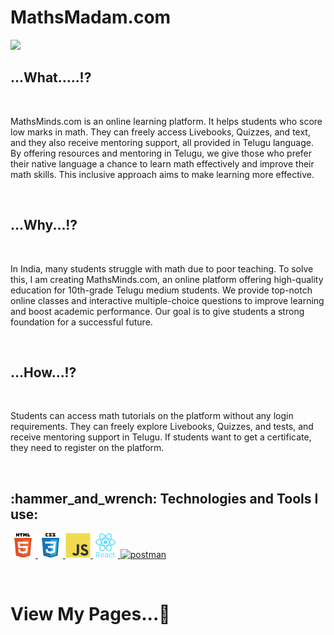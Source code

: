 # MathsMadam.com
<img src="https://img.freepik.com/premium-vector/cute-boy-girl-are-relaxing-enjoying-reading-books_181870-543.jpg" style="width:300px">
<h2>...What.....!?</h2>
<br>
<p>MathsMinds.com is an online learning platform. It helps students who score low marks in math. 
  They can freely access Livebooks, Quizzes, and text, and they also receive mentoring support, all provided in Telugu language.
  By offering resources and mentoring in Telugu, we give those who prefer their native language a chance to learn math effectively and improve their math skills. 
  This inclusive approach aims to make learning more effective.
</p>
<br>
<h2>...Why...!?</h2>

<br>
<p>In India, many students struggle with math due to poor teaching. To solve this, I am creating MathsMinds.com, an online platform offering high-quality education for 10th-grade Telugu medium students. We provide top-notch online classes and interactive multiple-choice questions to improve learning and boost academic performance. Our goal is to give students a strong foundation for a successful future.</p>
<br>
<h2>...How...!?</h2>
<br>
<p>Students can access math tutorials on the platform without any login requirements. They can freely explore Livebooks, Quizzes, and tests, and receive mentoring support in Telugu. If students want to get a certificate, they need to register on the platform.
</p>
<br>
<h2 align="left">:hammer_and_wrench: Technologies and Tools I use:</h2>
<p align="left">
    <p align="left">
    <a href="https://www.w3.org/html/" target="_blank"> <img src="https://raw.githubusercontent.com/devicons/devicon/master/icons/html5/html5-original-wordmark.svg" alt="html5" width="40" height="40"/> </a>
    <a href="https://www.w3schools.com/css/" target="_blank"> <img src="https://raw.githubusercontent.com/devicons/devicon/master/icons/css3/css3-original-wordmark.svg" alt="css3" width="40" height="40"/> </a>
  <a href="https://developer.mozilla.org/en-US/docs/Web/JavaScript" target="_blank"> <img src="https://raw.githubusercontent.com/devicons/devicon/master/icons/javascript/javascript-original.svg" alt="javascript" width="40" height="40"/> </a>
<a href="https://reactjs.org/" target="_blank"> <img src="https://raw.githubusercontent.com/devicons/devicon/master/icons/react/react-original-wordmark.svg" alt="react" width="40" height="40"/> </a>
<a href="https://www.postman.com/" target="_blank"> <img src="https://www.vectorlogo.zone/logos/getpostman/getpostman-icon.svg" alt="postman" width="40" height="40"/> </a>
    </p>
    </p>
    <br>
    <h1>View My Pages...💙</h1>
    
